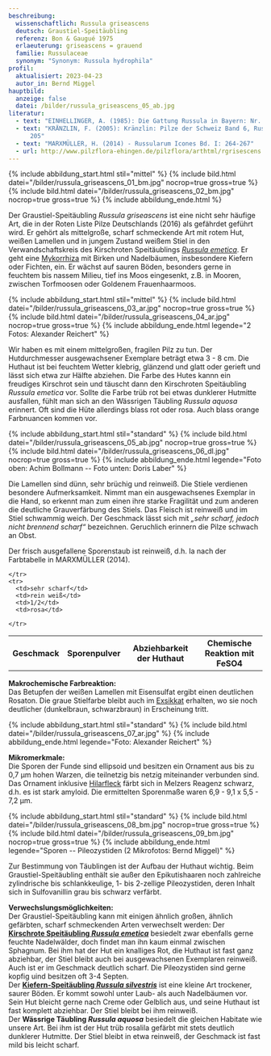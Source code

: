 ```yaml
---
beschreibung:
  wissenschaftlich: Russula griseascens
  deutsch: Graustiel-Speitäubling
  referenz: Bon & Gaugué 1975
  erlaeuterung: griseascens = grauend
  familie: Russulaceae
  synonym: "Synonym: Russula hydrophila"
profil:
  aktualisiert: 2023-04-23
  autor_in: Bernd Miggel
hauptbild:
  anzeige: false
  datei: /bilder/russula_griseascens_05_ab.jpg
literatur:
  - text: "EINHELLINGER, A. (1985): Die Gattung Russula in Bayern: Nr. 51"
  - text: "KRÄNZLIN, F. (2005): Kränzlin: Pilze der Schweiz Band 6, Russulaceae: Nr.
      205"
  - text: "MARXMÜLLER, H. (2014) - Russularum Icones Bd. I: 264-267"
  - url: http://www.pilzflora-ehingen.de/pilzflora/arthtml/rgrisescens.php
---
```

{% include abbildung_start.html stil="mittel" %}
{% include bild.html datei="/bilder/russula_griseascens_01_bm.jpg" nocrop=true gross=true %}
{% include bild.html datei="/bilder/russula_griseascens_02_bm.jpg" nocrop=true gross=true %}
{% include abbildung_ende.html %}

Der Graustiel-Speitäubling *Russula griseascens* ist eine nicht sehr häufige Art, die in der Roten Liste Pilze Deutschlands (2016) als gefährdet geführt wird. Er gehört als mittelgroße, scharf schmeckende Art mit rotem Hut, weißen Lamellen und in jungem Zustand weißem Stiel in den Verwandschaftskreis des Kirschroten Speitäublings *[Russula emetica](/pilze/russula-emetica-kirschroter-speitäubling)*. Er geht eine [Mykorrhiza](Mykorrhiza "Glossar") mit Birken und Nadelbäumen, insbesondere Kiefern oder Fichten, ein. Er wächst auf sauren Böden, besonders gerne in feuchtem bis nassem Milieu, tief ins Moos eingesenkt, z.B. in Mooren, zwischen Torfmoosen oder Goldenem Frauenhaarmoos.

{% include abbildung_start.html stil="mittel" %}
{% include bild.html datei="/bilder/russula_griseascens_03_ar.jpg" nocrop=true gross=true %}
{% include bild.html datei="/bilder/russula_griseascens_04_ar.jpg" nocrop=true gross=true %}
{% include abbildung_ende.html legende="2 Fotos: Alexander Reichert" %}

Wir haben es mit einem mittelgroßen, fragilen Pilz zu tun. Der Hutdurchmesser ausgewachsener Exemplare beträgt etwa 3 - 8 cm. Die Huthaut ist bei feuchtem Wetter klebrig, glänzend und glatt oder gerieft und lässt sich etwa zur Hälfte abziehen. Die Farbe des Hutes kannn ein freudiges Kirschrot sein und täuscht dann den Kirschroten Speitäubling *Russula emetica* vor. Sollte die Farbe trüb rot bei etwas dunklerer Hutmitte ausfallen, fühlt man sich an den Wässrigen Täubling *Russula aquosa* erinnert. Oft sind die Hüte allerdings blass rot oder rosa. Auch blass orange Farbnuancen kommen vor.

{% include abbildung_start.html stil="standard" %}
{% include bild.html datei="/bilder/russula_griseascens_05_ab.jpg" nocrop=true gross=true %}
{% include bild.html datei="/bilder/russula_griseascens_06_dl.jpg" nocrop=true gross=true %}
{% include abbildung_ende.html legende="Foto oben: Achim Bollmann -- Foto unten: Doris Laber" %}

Die Lamellen sind dünn, sehr brüchig und reinweiß. Die Stiele verdienen besondere Aufmerksamkeit. Nimmt man ein ausgewachsenes Exemplar in die Hand, so erkennt man zum einen ihre starke Fragilität und zum anderen die deutliche Grauverfärbung des Stiels. Das Fleisch ist reinweiß und im Stiel schwammig weich. Der Geschmack lässt sich mit *„sehr scharf, jedoch nicht brennend scharf“* bezeichnen. Geruchlich erinnern die Pilze schwach an Obst.

Der frisch ausgefallene Sporenstaub ist reinweiß, d.h. Ia nach der Farbtabelle in MARXMÜLLER (2014).

<div class="table-responsive">
  <table class="table taeubling">
    <tr>
      <th rowspan="2">Geschmack</th>
      <th rowspan="2">Sporenpulver</th>
      <th rowspan="2">Abziehbarkeit der Huthaut</th>
      <th colspan="3" class="text-center">Chemische Reaktion mit FeSO4</th>
    </tr>
    <tr>
      
      
    </tr>
    <tr>
      <td>sehr scharf</td>
      <td>rein weiß</td>
      <td>1/2</td>
      <td>rosa</td>
       
    </tr>
  </table>
</div>

**Makrochemische Farbreaktion:**\
Das Betupfen der weißen Lamellen mit Eisensulfat ergibt einen deutlichen Rosaton. Die graue Stielfarbe bleibt auch im [Exsikkat](Exsikkat "Glossar") erhalten, wo sie noch deutlicher (dunkelbraun, schwarzbraun) in Erscheinung tritt.

{% include abbildung_start.html stil="standard" %}
{% include bild.html datei="/bilder/russula_griseascens_07_ar.jpg" %}
{% include abbildung_ende.html legende="Foto: Alexander Reichert" %}

**Mikromerkmale:**\
Die Sporen der Funde sind ellipsoid und besitzen ein Ornament aus bis zu 0,7 µm hohen Warzen, die teilnetzig bis netzig miteinander verbunden sind. Das Ornament inklusive [Hilarfleck](Hilarfleck "Glossar") färbt sich in Melzers Reagenz schwarz, d.h. es ist stark amyloid. Die ermittelten Sporenmaße waren 6,9 - 9,1 x 5,5 - 7,2 µm.

{% include abbildung_start.html stil="standard" %}
{% include bild.html datei="/bilder/russula_griseascens_08_bm.jpg" nocrop=true gross=true %}
{% include bild.html datei="/bilder/russula_griseascens_09_bm.jpg" nocrop=true gross=true %}
{% include abbildung_ende.html legende="Sporen -- Pileozystiden (2 Mikrofotos: Bernd Miggel)" %}

Zur Bestimmung von Täublingen ist der Aufbau der Huthaut wichtig. Beim Graustiel-Speitäubling enthält sie außer den Epikutishaaren noch zahlreiche zylindrische bis schlankkeulige, 1- bis 2-zellige Pileozystiden, deren Inhalt sich in Sulfovanillin grau bis schwarz verfärbt.

**Verwechslungsmöglichkeiten:**\
Der Graustiel-Speitäubling kann mit einigen ähnlich großen, ähnlich gefärbten, scharf schmeckenden Arten verwechselt werden:
Der **[Kirschrote Speitäubling *Russula emetica*](/pilze/russula-emetica-kirschroter-speitäubling)** besiedelt zwar ebenfalls gerne feuchte Nadelwälder, doch findet man ihn kaum einmal zwischen Sphagnum. Bei ihm hat der Hut ein knalliges Rot, die Huthaut ist fast ganz abziehbar, der Stiel bleibt auch bei ausgewachsenen Exemplaren reinweiß. Auch ist er im Geschmack deutlich scharf. Die Pileozystiden sind gerne kopfig uind besitzen oft 3-4 Septen.\
Der **[Kiefern-Speitäubling *Russula silvestris*](/pilze/russula-silvestris-kiefern-speitäubling)** ist eine kleine Art trockener, saurer Böden. Er kommt sowohl unter Laub- als auch Nadelbäumen vor. Sein Hut bleicht gerne nach Creme oder Gelblich aus, und seine Huthaut ist fast komplett abziehbar. Der Stiel bleibt bei ihm reinweiß.\
Der **Wässrige Täubling *Russula aquosa*** besiedelt die gleichen Habitate wie unsere Art. Bei ihm ist der Hut trüb rosalila gefärbt mit stets deutlich dunklerer Hutmitte. Der Stiel bleibt in etwa reinweiß, der Geschmack ist fast mild bis leicht scharf.